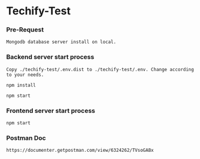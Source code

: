 # Techify-Test

### Pre-Request
```
Mongodb database server install on local.
```

### Backend server start process
```
Copy ./techify-test/.env.dist to ./techify-test/.env. Change according to your needs.

npm install

npm start
```

### Frontend server start process
```
npm start
```

### Postman Doc
```
https://documenter.getpostman.com/view/6324262/TVsoGABx
```